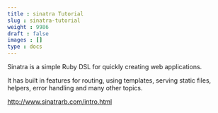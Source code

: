 ```yaml
---
title : sinatra Tutorial
slug : sinatra-tutorial
weight : 9986
draft : false
images : []
type : docs
---
```


Sinatra is a simple Ruby DSL for quickly creating web applications.

It has built in features for routing, using templates, serving static files, helpers, error handling and many other topics.

http://www.sinatrarb.com/intro.html

